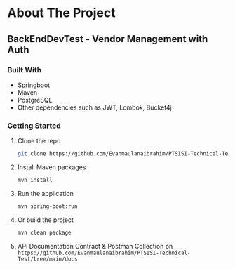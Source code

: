 # About The Project

## BackEndDevTest - Vendor Management with Auth

### Built With

* Springboot
* Maven
* PostgreSQL
* Other dependencies such as JWT, Lombok, Bucket4j

<!-- GETTING STARTED -->
### Getting Started

1. Clone the repo
   ```sh
   git clone https://github.com/Evanmaulanaibrahim/PTSISI-Technical-Test.git
   ```
2. Install Maven packages
   ```sh
   mvn install
   ```
3. Run the application
   ```sh
   mvn spring-boot:run
   ```
4. Or build the project
   ```sh
   mvn clean package
   ```


5. API Documentation Contract & Postman Collection on `https://github.com/Evanmaulanaibrahim/PTSISI-Technical-Test/tree/main/docs`